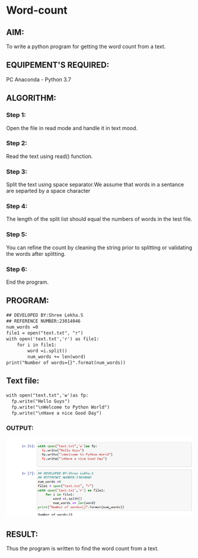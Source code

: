 # Word-count
## AIM:
To write a python program for getting the word count from a text.
## EQUIPEMENT'S REQUIRED: 
PC
Anaconda - Python 3.7
## ALGORITHM: 
### Step 1:
Open the file in read mode and handle it in text mood.
### Step 2: 
 Read the text using read() function.
### Step 3: 
Split the text using space separator.We assume that words in a sentance are separted by a space character
### Step 4:  
The length of the split list should equal the numbers of words in the test file.
### Step 5: 
You can refine the count by cleaning the string prior to splitting or validating the words after splitting.
### Step 6: 
End the program.
## PROGRAM:
```
## DEVELOPED BY:Shree Lekha.S
## REFERENCE NUMBER:23014046
num_words =0
file1 = open("text.txt", "r")
with open('text.txt','r') as file1:
    for i in file1:
        word =i.split()
        num_words += len(word)
print("Number of words={}".format(num_words))

```
## Text file:
```
with open("text.txt",'w')as fp:
  fp.write("Hello Guys")
  fp.write("\nWelcome to Python World")
  fp.write("\nHave a nice Good Day")

```
### OUTPUT:
![Alt text](<count word.png>)


## RESULT:
Thus the program is written to find the word count from a text.
